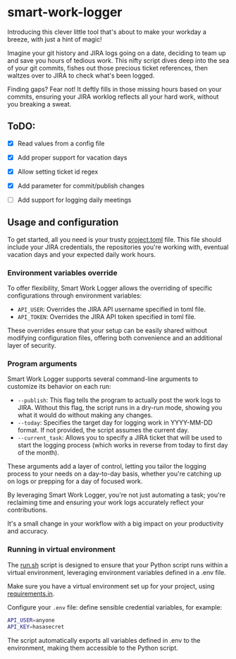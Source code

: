 # smart-work-logger

Introducing this clever little tool that's about to make your workday a breeze,
with just a hint of magic!

Imagine your git history and JIRA logs going on a date, deciding to team up and
save you hours of tedious work. This nifty script dives deep into the sea of
your git commits, fishes out those precious ticket references, then waltzes over
to JIRA to check what's been logged.

Finding gaps? Fear not! It deftly fills in those missing hours based on your
commits, ensuring your JIRA worklog reflects all your hard work, without you
breaking a sweat.


## ToDO:

- [x] Read values from a config file
- [x] Add proper support for vacation days
- [x] Allow setting ticket id regex
- [x] Add parameter for commit/publish changes
- [ ] Add support for logging daily meetings


## Usage and configuration

To get started, all you need is your trusty [project.toml](./project.toml) file.
This file should include your JIRA credentials, the repositories you're working
with, eventual vacation days and your expected daily work hours.


### Environment variables override

To offer flexibility, Smart Work Logger allows the overriding of specific
configurations through environment variables:

- `API_USER`: Overrides the JIRA API username specified in toml file.
- `API_TOKEN`: Overrides the JIRA API token specified in toml file.

These overrides ensure that your setup can be easily shared without modifying
configuration files, offering both convenience and an additional layer of
security.


### Program arguments

Smart Work Logger supports several command-line arguments to customize its
behavior on each run:
- `--publish`: This flag tells the program to actually post the work logs to
  JIRA. Without this flag, the script runs in a dry-run mode, showing you what
  it would do without making any changes.
- `--today`: Specifies the target day for logging work in YYYY-MM-DD format.
  If not provided, the script assumes the current day.
- `--current_task`: Allows you to specify a JIRA ticket that will be used to
  start the logging process (which works in reverse from today to first day of
  the month). 

These arguments add a layer of control, letting you tailor the logging process
to your needs on a day-to-day basis, whether you're catching up on logs or
prepping for a day of focused work.

By leveraging Smart Work Logger, you're not just automating a task; you're
reclaiming time and ensuring your work logs accurately reflect your
contributions.

It's a small change in your workflow with a big impact on your productivity and
accuracy.


### Running in virtual environment

The [run.sh](./run.sh) script is designed to ensure that your Python script runs
within a virtual environment, leveraging environment variables defined in a .env
file.

Make sure you have a virtual environment set up for your project, using
[requirements.in](./requirements.in).

Configure your `.env` file: define sensible credential variables, for example:
```bash
API_USER=anyone
API_KEY=hasasecret
```

The script automatically exports all variables defined in .env to the
environment, making them accessible to the Python script.


